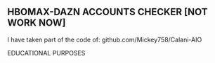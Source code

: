 ## HBOMAX-DAZN ACCOUNTS CHECKER [NOT WORK NOW]
I have taken part of the code of: github.com/Mickey758/Calani-AIO

EDUCATIONAL PURPOSES
